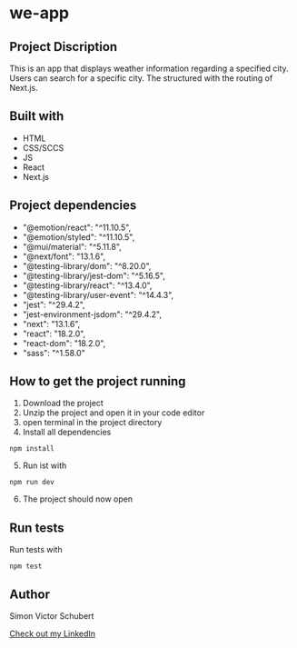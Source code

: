 # we-app

## Project Discription

This is an app that displays weather information regarding a specified city. Users can search for a specific city. The structured with the routing of Next.js.

## Built with

- HTML
- CSS/SCCS
- JS
- React
- Next.js

## Project dependencies

- "@emotion/react": "^11.10.5",
- "@emotion/styled": "^11.10.5",
- "@mui/material": "^5.11.8",
- "@next/font": "13.1.6",
- "@testing-library/dom": "^8.20.0",
- "@testing-library/jest-dom": "^5.16.5",
- "@testing-library/react": "^13.4.0",
- "@testing-library/user-event": "^14.4.3",
- "jest": "^29.4.2",
- "jest-environment-jsdom": "^29.4.2",
- "next": "13.1.6",
- "react": "18.2.0",
- "react-dom": "18.2.0",
- "sass": "^1.58.0"

## How to get the project running

1. Download the project
2. Unzip the project and open it in your code editor
3. open terminal in the project directory
4. Install all dependencies
```
npm install
```
5. Run ist with
```
npm run dev
```
6. The project should now open

## Run tests

Run tests with

```
npm test
```

## Author

Simon Victor Schubert

[Check out my LinkedIn](https://www.linkedin.com/in/simon-schubert/)